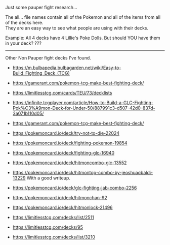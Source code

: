 Just some pauper fight research...

The all...  file names contain all of the Pokemon 
and all of the items from all of the decks here.  
They are an easy way to see what people are using 
with their decks.

Example:  All 4 decks have 4 Lillie's Poke Dolls.  But should YOU have them in your deck?  ???

----

Other Non Pauper fight decks I've found.

* https://m.bulbapedia.bulbagarden.net/wiki/Easy-to-Build_Fighting_Deck_(TCG)
* https://gamerant.com/pokemon-tcg-make-best-fighting-deck/
* https://limitlesstcg.com/cards/TEU/73/decklists

* https://infinite.tcgplayer.com/article/How-to-Build-a-GLC-Fighting-Pok%C3%A9mon-Deck-for-Under-50/887991c3-d507-42d0-837d-3a071b110d05/
* https://gamerant.com/pokemon-tcg-make-best-fighting-deck/
* https://pokemoncard.io/deck/try-not-to-die-22024

* https://pokemoncard.io/deck/fighting-pokemon-19854
* https://pokemoncard.io/deck/fighting-glc-16940
* https://pokemoncard.io/deck/hitmoncombo-glc-13552
* https://pokemoncard.io/deck/hitmontop-combo-by-jeoshuaobaldi-13229  With a good writeup.
* https://pokemoncard.io/deck/glc-fighting-jab-combo-2256
* https://pokemoncard.io/deck/hitmonchan-92
* https://pokemoncard.io/deck/hitmonlock-21496

* https://limitlesstcg.com/decks/list/2511
* https://limitlesstcg.com/decks/95
* https://limitlesstcg.com/decks/list/3210
